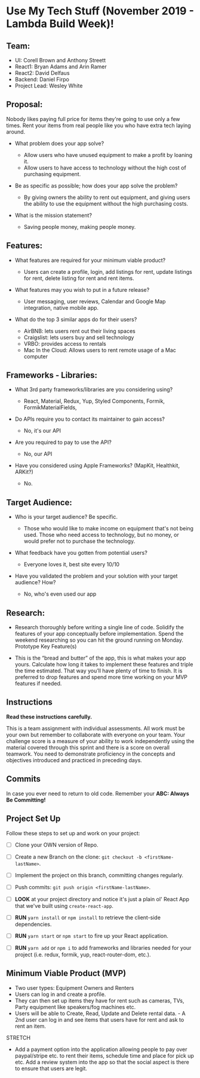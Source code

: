 # Use My Tech Stuff (November 2019 - Lambda Build Week)!

## Team:
- UI: Corell Brown and Anthony Streett
- React1: Bryan Adams and Arin Ramer
- React2: David Delfaus
- Backend: Daniel Firpo
- Project Lead: Wesley White

## Proposal:
Nobody likes paying full price for items they're going to use only a few times. Rent your items from real people like you who have extra tech laying around.


- What problem does your app solve?  
    - Allow users who have unused equipment to make a profit by loaning it.
    - Allow users to have access to technology without the high cost of purchasing equipment.

- Be as specific as possible; how does your app solve the problem?
    
	- By giving owners the ability to rent out equipment, and giving users the ability to use the equipment without the high purchasing costs. 


- What is the mission statement?
    - Saving people money, making people money.


## Features:

- What features are required for your minimum viable product?
    - Users can create a profile, login, add listings for rent, update listings for rent, delete listing for rent and rent items.

- What features may you wish to put in a future release?
    - User messaging, user reviews, Calendar and Google Map integration, native mobile app.

- What do the top 3 similar apps do for their users?
    - AirBNB: lets users rent out their living spaces 
    - Craigslist: lets users buy and sell technology 
    - VRBO: provides access to rentals
    - Mac In the Cloud: Allows users to rent remote usage of a Mac computer


## Frameworks - Libraries:

- What 3rd party frameworks/libraries are you considering using?
   - React, Material, Redux, Yup, Styled Components, Formik, FormikMaterialFields,

- Do APIs require you to contact its maintainer to gain access?
	- No, it's our API

- Are you required to pay to use the API?
	- No, our API


- Have you considered using Apple Frameworks? (MapKit, Healthkit, ARKit?)
   	 - No.

## Target Audience:

- Who is your target audience? Be specific.
    - Those who would like to make income on equipment that's not being used. Those who need access to technology, but no money, or would prefer not to purchase the technology.


- What feedback have you gotten from potential users?  
	- Everyone loves it, best site every 10/10

- Have you validated the problem and your solution with your target audience? How?
	- No, who's even used our app


## Research:

- Research thoroughly before writing a single line of code. Solidify the features of your app conceptually before implementation. Spend the weekend researching so you can hit the ground running on Monday.
Prototype Key Feature(s)

- This is the “bread and butter” of the app, this is what makes your app yours. Calculate how long it takes to implement these features and triple the time estimated. That way you’ll have plenty of time to finish. It is preferred to drop features and spend more time working on your MVP features if needed.


## Instructions

**Read these instructions carefully.**

This is a team assignment with individual assessments. All work must be your own but remember to collaborate with everyone on your team. Your challenge score is a measure of your ability to work independently using the material covered through this sprint and there is a score on overall teamwork. You need to demonstrate proficiency in the concepts and objectives introduced and practiced in preceding days.


## Commits

In case you ever need to return to old code. Remember your **ABC: Always Be Committing!**


## Project Set Up

Follow these steps to set up and work on your project:

- [ ]  Clone your OWN version of Repo.
- [ ]  Create a new Branch on the clone: `git checkout -b <firstName-lastName>`.
- [ ]  Implement the project on this branch, committing changes regularly.
- [ ]  Push commits: `git push origin <firstName-lastName>`.
- [ ]  **LOOK** at your project directory and notice it's just a plain ol' React App that we've built using `create-react-app`.
- [ ]  **RUN** `yarn install` or `npm install` to retrieve the client-side dependencies.
- [ ]  **RUN** `yarn start` or `npm start` to fire up your React application.
- [ ] **RUN** `yarn add` or `npm i` to add frameworks and libraries needed for your project (i.e. redux, formik, yup, react-router-dom, etc.).


## Minimum Viable Product (MVP)

- Two user types: Equipment Owners and Renters
- Users can log in and create a profile. 
- They can then set up items they have for rent such as cameras, TVs, Party equipment like speakers/fog machines etc. 
- Users will be able to Create, Read, Update and Delete rental data. - A 2nd user can log in and see items that users have for rent and ask to rent an item.

STRETCH
- Add a payment option into the application allowing people to pay over paypal/stripe etc. to rent their items, schedule time and place for pick up etc. Add a review system into the app so that the social aspect is there to ensure that users are legit.
